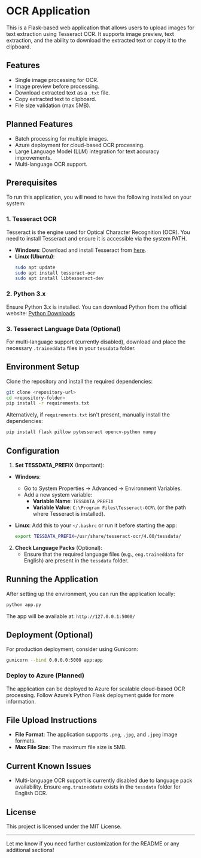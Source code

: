 # OCR Application

This is a Flask-based web application that allows users to upload images for text extraction using Tesseract OCR. It supports image preview, text extraction, and the ability to download the extracted text or copy it to the clipboard.

## Features

- Single image processing for OCR.
- Image preview before processing.
- Download extracted text as a `.txt` file.
- Copy extracted text to clipboard.
- File size validation (max 5MB).

## Planned Features

- Batch processing for multiple images.
- Azure deployment for cloud-based OCR processing.
- Large Language Model (LLM) integration for text accuracy improvements.
- Multi-language OCR support.

## Prerequisites

To run this application, you will need to have the following installed on your system:

### 1. **Tesseract OCR**
Tesseract is the engine used for Optical Character Recognition (OCR). You need to install Tesseract and ensure it is accessible via the system PATH.

- **Windows**: Download and install Tesseract from [here](https://github.com/UB-Mannheim/tesseract/wiki).
- **Linux (Ubuntu)**:
  ```bash
  sudo apt update
  sudo apt install tesseract-ocr
  sudo apt install libtesseract-dev
  ```

### 2. **Python 3.x**

Ensure Python 3.x is installed. You can download Python from the official website: [Python Downloads](https://www.python.org/downloads/)

### 3. **Tesseract Language Data (Optional)**
For multi-language support (currently disabled), download and place the necessary `.traineddata` files in your `tessdata` folder.

## Environment Setup

Clone the repository and install the required dependencies:

```bash
git clone <repository-url>
cd <repository-folder>
pip install -r requirements.txt
```

Alternatively, if `requirements.txt` isn't present, manually install the dependencies:

```bash
pip install flask pillow pytesseract opencv-python numpy
```

## Configuration

1. **Set TESSDATA_PREFIX** (Important):

- **Windows**:
  - Go to System Properties -> Advanced -> Environment Variables.
  - Add a new system variable:
    - **Variable Name**: `TESSDATA_PREFIX`
    - **Variable Value**: `C:\Program Files\Tesseract-OCR\` (or the path where Tesseract is installed).

- **Linux**:
  Add this to your `~/.bashrc` or run it before starting the app:
  ```bash
  export TESSDATA_PREFIX=/usr/share/tesseract-ocr/4.00/tessdata/
  ```

2. **Check Language Packs** (Optional):
   - Ensure that the required language files (e.g., `eng.traineddata` for English) are present in the `tessdata` folder.

## Running the Application

After setting up the environment, you can run the application locally:

```bash
python app.py
```

The app will be available at: `http://127.0.0.1:5000/`

## Deployment (Optional)

For production deployment, consider using Gunicorn:

```bash
gunicorn --bind 0.0.0.0:5000 app:app
```

### Deploy to Azure (Planned)
The application can be deployed to Azure for scalable cloud-based OCR processing. Follow Azure’s Python Flask deployment guide for more information.

## File Upload Instructions

- **File Format**: The application supports `.png`, `.jpg`, and `.jpeg` image formats.
- **Max File Size**: The maximum file size is 5MB.

## Current Known Issues

- Multi-language OCR support is currently disabled due to language pack availability. Ensure `eng.traineddata` exists in the `tessdata` folder for English OCR.

## License

This project is licensed under the MIT License.

---

Let me know if you need further customization for the README or any additional sections!
